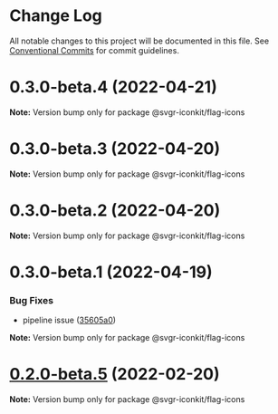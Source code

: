 # Change Log

All notable changes to this project will be documented in this file.
See [Conventional Commits](https://conventionalcommits.org) for commit guidelines.

# 0.3.0-beta.4 (2022-04-21)

**Note:** Version bump only for package @svgr-iconkit/flag-icons





# 0.3.0-beta.3 (2022-04-20)

**Note:** Version bump only for package @svgr-iconkit/flag-icons





# 0.3.0-beta.2 (2022-04-20)

**Note:** Version bump only for package @svgr-iconkit/flag-icons





# 0.3.0-beta.1 (2022-04-19)


### Bug Fixes

* pipeline issue ([35605a0](https://github.com/svgr-iconkit/svgr-iconkit/commit/35605a00d60b4ec4a944048c9e1e32718a448878))







**Note:** Version bump only for package @svgr-iconkit/flag-icons





# [0.2.0-beta.5](https://github.com/svgr-iconkit/svgr-iconkit/compare/v0.2.0-beta.4...v0.2.0-beta.5) (2022-02-20)

**Note:** Version bump only for package @svgr-iconkit/flag-icons

